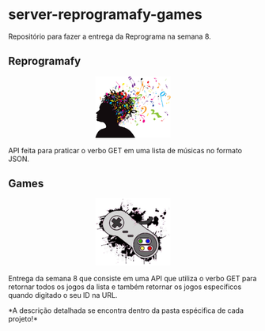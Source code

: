 # server-reprogramafy-games
 Repositório para fazer a entrega da Reprograma na semana 8.

## Reprogramafy
<p align="center"><img src="img/musica.png"width="30%" height="50%" /></p>
    API feita para praticar o verbo GET em uma lista de músicas no formato JSON. 

## Games 
<p align="center"><img src="img/controle.jpg"width="30%" height="50%" /></p>
    Entrega da semana 8 que consiste em uma API que utiliza o verbo GET para retornar todos os jogos da lista e também retornar os jogos específicos quando digitado o seu ID na URL. 
<p> </p>
*A descrição detalhada se encontra dentro da pasta espécifica de cada projeto!*
